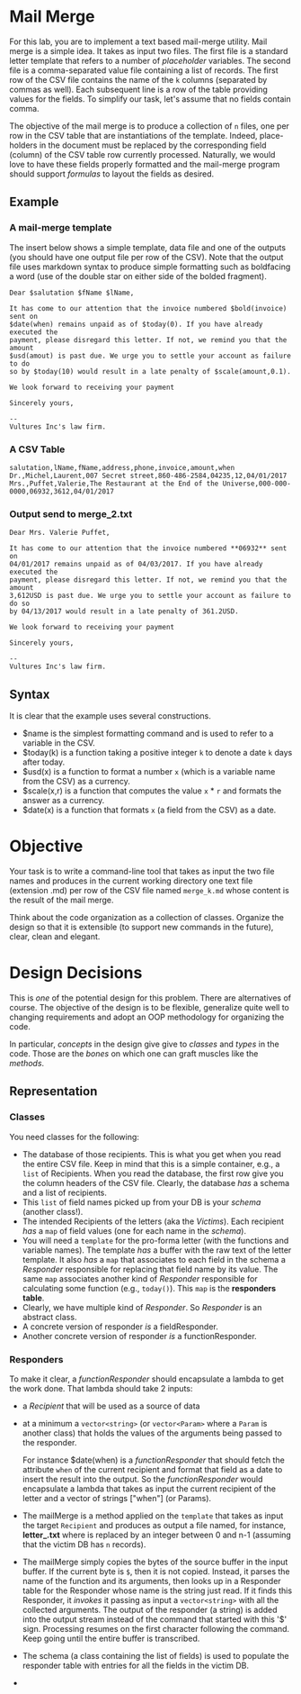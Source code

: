 # Mail Merge

For this lab, you are to implement a text based mail-merge utility. 
Mail merge is a simple idea. It takes as input two files. The first 
file is a standard letter template that refers to a number of *placeholder* 
variables. The second file is a comma-separated value file containing a 
list of records. The first row of the CSV file contains the name of the `k` 
columns (separated by commas as well). Each subsequent line is a row of 
the table providing values for the fields. To simplify our task, let's 
assume that no fields contain comma.  

The objective of the mail merge is to produce a collection of `n` files,
one per row in the CSV table that are instantiations of the template.
Indeed, place-holders in the document must be replaced by the
corresponding field (column) of the CSV table row currently processed.
Naturally, we would love to have these fields properly formatted and the
mail-merge program should support *formulas* to layout the fields as
desired. 

## Example

### A mail-merge template

The insert below shows a simple template, data file and one of the outputs
(you should have one output file per row of the CSV).  Note that the output
file uses markdown syntax to produce simple formatting such as boldfacing a
word (use of the double star on either side of the bolded fragment). 

```
Dear $salutation $fName $lName,

It has come to our attention that the invoice numbered $bold(invoice) sent on
$date(when) remains unpaid as of $today(0). If you have already executed the
payment, please disregard this letter. If not, we remind you that the amount
$usd(amout) is past due. We urge you to settle your account as failure to do
so by $today(10) would result in a late penalty of $scale(amount,0.1). 

We look forward to receiving your payment

Sincerely yours,

--
Vultures Inc's law firm.

```

### A CSV Table

```
salutation,lName,fName,address,phone,invoice,amount,when
Dr.,Michel,Laurent,007 Secret street,860-486-2584,04235,12,04/01/2017
Mrs.,Puffet,Valerie,The Restaurant at the End of the Universe,000-000-0000,06932,3612,04/01/2017
```

### Output send to merge_2.txt

```
Dear Mrs. Valerie Puffet,

It has come to our attention that the invoice numbered **06932** sent on
04/01/2017 remains unpaid as of 04/03/2017. If you have already executed the
payment, please disregard this letter. If not, we remind you that the amount
3,612USD is past due. We urge you to settle your account as failure to do so
by 04/13/2017 would result in a late penalty of 361.2USD. 

We look forward to receiving your payment

Sincerely yours,

--
Vultures Inc's law firm.

```

## Syntax
It is clear that the example uses several constructions. 

* $name is the simplest formatting command and is used  to refer to a variable in the CSV. 
* $today(k) is a function taking a positive integer `k` to denote a date `k` days after today. 
* $usd(x) is a function to format a number `x` (which is a variable name from the CSV) as a currency.
* $scale(x,r) is a function that computes the value `x` * `r` and formats the answer as a currency. 
* $date(x) is a function that formats `x` (a field from the CSV) as a date. 

# Objective

Your task is to write a command-line tool that takes as input  the two file
names and produces in the current working directory one text file (extension
.md) per row of the CSV file named `merge_k.md` whose content is the result of
the mail merge.

Think about the code organization as a collection of classes. Organize the
design so that it is  extensible (to support new commands in the future),
clear, clean and elegant. 

# Design Decisions

This is _one_ of the potential design for this problem. There are alternatives 
of course. The objective of the design is to be flexible, generalize quite well
to changing requirements and adopt an OOP methodology for organizing the code.

In particular, _concepts_ in the design give give to _classes_ and _types_ in the 
code. Those are the _bones_ on which one can graft muscles like the _methods_. 


## Representation

### Classes

You need classes for the following:

- The database of those recipients. This is what you get when you read the entire CSV
file. Keep in mind that this is a simple container, e.g., a `list` of Recipients. 
When you read the database, the first row give you the column headers of the CSV file. 
Clearly, the database _has_ a schema and a list of recipients.
- This `list` of field names picked up from your DB is your _schema_ (another class!). 
- The intended Recipients of the letters (aka the _Victims_). Each recipient _has_ a `map`
of field values (one for each name in the _schema_).
- You will need a `template` for the pro-forma letter (with the functions and
variable names). The template _has_ a buffer with the raw text of the letter
template. It also _has_ a `map` that  associates to each field in the schema a
_Responder_ responsible for replacing that field name by its value. The same
`map` associates another kind of _Responder_ responsible for calculating some
function (e.g., `today()`).  This `map` is the **responders table**. 
- Clearly, we have multiple kind of _Responder_. So _Responder_ is an abstract class.
- A concrete version of responder _is_ a fieldResponder.
- Another concrete version of responder _is_ a functionResponder. 

### Responders

To make it clear, a _functionResponder_ should encapsulate a lambda to get the work done. 
That lambda should take 2 inputs:

- a _Recipient_ that will be used as a source of data
- at a minimum a `vector<string>`  (or `vector<Param>` where a `Param` is another class) 
  that holds the values of the arguments being passed to the responder.

  	For instance $date(when) is a _functionResponder_ that should fetch the attribute
  	`when` of the current recipient and format that field as a date to insert the result into
  	the output. So the _functionResponder_ would encapsulate a lambda that takes as input 
  	the current recipient of the letter and a vector of strings ["when"] (or Params). 
- The mailMerge is a method applied on the `template` that takes as input the target `Recipient`
  and produces as output a file named, for instance, **letter_<k>.txt** where <k> is replaced
  by an integer between 0 and n-1 (assuming that the victim DB has `n` records). 
- The mailMerge simply copies the bytes of the source buffer in the input buffer. If the current
  byte is `$`, then it is not copied. Instead, it parses the name of the function and its arguments,
  then looks up in a Responder table for the Responder whose name is the string just read. If it
  finds this Responder, it _invokes_ it passing as input a `vector<string>` with all the 
  collected arguments. The output of the responder (a string) is added into the output stream 
  instead of the command that started with this '$' sign. Processing resumes on the first character
  following the command. Keep going until the entire buffer is transcribed. 

- The schema (a class containing the list of fields)  is used to populate the responder table 
  with entries for all the fields in the victim DB. 




-


